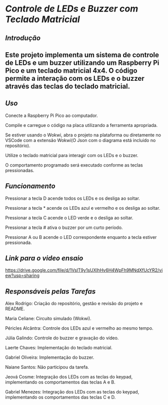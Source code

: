 # *Controle de LEDs e Buzzer com Teclado Matricial*

## *Introdução*

## Este projeto implementa um sistema de controle de LEDs e um buzzer utilizando um Raspberry Pi Pico e um teclado matricial 4x4. O código permite a interação com os LEDs e o buzzer através das teclas do teclado matricial.

## *Uso*

Conecte a Raspberry Pi Pico ao computador.

Compile e carregue o código na placa utilizando a ferramenta apropriada.

Se estiver usando o Wokwi, abra o projeto na plataforma ou diretamente no VSCode com a extensão Wokwi(O Json com o diagrama está incluido no repositório).

Utilize o teclado matricial para interagir com os LEDs e o buzzer.

O comportamento programado será executado conforme as teclas pressionadas.

## *Funcionamento*

Pressionar a tecla D acende todos os LEDs e os desliga ao soltar.

Pressionar a tecla * acende os LEDs azul e vermelho e os desliga ao soltar.

Pressionar a tecla C acende o LED verde e o desliga ao soltar.

Pressionar a tecla # ativa o buzzer por um curto período.

Pressionar A ou B acende o LED correspondente enquanto a tecla estiver pressionada.

## *Link para o video ensaio*

https://drive.google.com/file/d/1VsIT9y1sUXlhHv6H4WpFh9MNdXfUcYR2/view?usp=sharing

## *Responsáveis pelas Tarefas*

Alex Rodrigo: Criação do repositório, gestão e revisão do projeto e README.

Maria Celiane: Circuito simulado (Wokwi).

Péricles Alcântra: Controle dos LEDs azul e vermelho ao mesmo tempo.

Júlia Galindo: Controle do buzzer e gravação do vídeo.

Laerte Chaves: Implementação do teclado matricial.

Gabriel Oliveira: Implementação do buzzer.

Naiane Santos: Não participou da tarefa.

Jeová Cosme: Integração dos LEDs com as teclas do keypad, implementando os comportamentos das teclas A e B.

Gabriel Menezes: Integração dos LEDs com as teclas do keypad, implementando os comportamentos das teclas C e D.